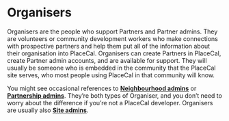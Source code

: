 # Organisers

Organisers are the people who support Partners and Partner admins. They are volunteers or community development workers who make connections with prospective partners and help them put all of the information about their organisation into PlaceCal. Organisers can create Partners in PlaceCal, create Partner admin accounts, and are available for support. They will usually be someone who is embedded in the community that the PlaceCal site serves, who most people using PlaceCal in that community will know.

You might see occasional references to [**Neighbourhood admins**](user-roles/neighbourhood-admins.md) or [**Partnership admins**](user-roles/partnership-admins.md). They’re both types of Organiser, and you don’t need to worry about the difference if you’re not a PlaceCal developer. Organisers are usually also [**Site admins**](user-roles/site-admins.md).&#x20;
